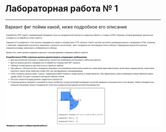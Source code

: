 # Лабораторная работа № 1


---

Вариант фиг пойми какой, ниже подробное его описание

![](https://github.com/avolidaga/lab1-web/blob/288340a3ae8058f885dc8a1f12506d8a1d2721ec/Screenshot%202022-08-27%20at%2018.22.31.png)
